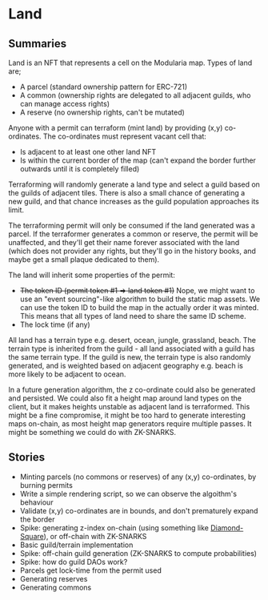 # Land

## Summaries

Land is an NFT that represents a cell on the Modularia map. Types of land are;

- A parcel (standard ownership pattern for ERC-721)
- A common (ownership rights are delegated to all adjacent guilds, who can manage access rights)
- A reserve (no ownership rights, can't be mutated)

Anyone with a permit can terraform (mint land) by providing (x,y) co-ordinates. The co-ordinates must represent vacant cell that:

- Is adjacent to at least one other land NFT
- Is within the current border of the map (can't expand the border further outwards until it is completely filled)

Terraforming will randomly generate a land type and select a guild based on the guilds of adjacent tiles. There is also a small chance of generating a new guild, and that chance increases as the guild population approaches its limit.

The terraforming permit will only be consumed if the land generated was a parcel. If the terraformer generates a common or reserve, the permit will be unaffected, and they'll get their name forever associated with the land (which does not provider any rights, but they'll go in the history books, and maybe get a small plaque dedicated to them).

The land will inherit some properties of the permit:

- ~~The token ID (permit token #1 => land token #1)~~ Nope, we might want to use an "event sourcing"-like algorithm to build the static map assets. We can use the token ID to build the map in the actually order it was minted. This means that all types of land need to share the same ID scheme.
- The lock time (if any)

All land has a terrain type e.g. desert, ocean, jungle, grassland, beach. The terrain type is inherited from the guild - all land associated with a guild has the same terrain type. If the guild is new, the terrain type is also randomly generated, and is weighted based on adjacent geography e.g. beach is more likely to be adjacent to ocean.

In a future generation algorithm, the z co-ordinate could also be generated and persisted. We could also fit a height map around land types on the client, but it makes heights unstable as adjacent land is terraformed. This might be a fine compromise, it might be too hard to generate interesting maps on-chain, as most height map generators require multiple passes. It might be something we could do with ZK-SNARKS.

## Stories

- Minting parcels (no commons or reserves) of any (x,y) co-ordinates, by burning permits
- Write a simple rendering script, so we can observe the algoithm's behaviour
- Validate (x,y) co-ordinates are in bounds, and don't prematurely expand the border
- Spike: generating z-index on-chain (using something like [Diamond-Square](https://en.wikipedia.org/wiki/Diamond-square_algorithm)), or off-chain with ZK-SNARKS
- Basic guild/terrain implementation
- Spike: off-chain guild generation (ZK-SNARKS to compute probabilities)
- Spike: how do guild DAOs work?
- Parcels get lock-time from the permit used
- Generating reserves
- Generating commons
